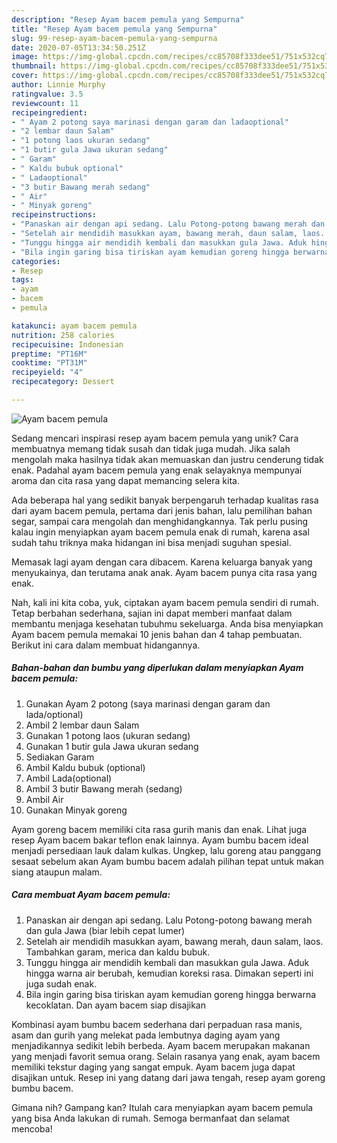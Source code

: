 ```yaml
---
description: "Resep Ayam bacem pemula yang Sempurna"
title: "Resep Ayam bacem pemula yang Sempurna"
slug: 99-resep-ayam-bacem-pemula-yang-sempurna
date: 2020-07-05T13:34:50.251Z
image: https://img-global.cpcdn.com/recipes/cc85708f333dee51/751x532cq70/ayam-bacem-pemula-foto-resep-utama.jpg
thumbnail: https://img-global.cpcdn.com/recipes/cc85708f333dee51/751x532cq70/ayam-bacem-pemula-foto-resep-utama.jpg
cover: https://img-global.cpcdn.com/recipes/cc85708f333dee51/751x532cq70/ayam-bacem-pemula-foto-resep-utama.jpg
author: Linnie Murphy
ratingvalue: 3.5
reviewcount: 11
recipeingredient:
- " Ayam 2 potong saya marinasi dengan garam dan ladaoptional"
- "2 lembar daun Salam"
- "1 potong laos ukuran sedang"
- "1 butir gula Jawa ukuran sedang"
- " Garam"
- " Kaldu bubuk optional"
- " Ladaoptional"
- "3 butir Bawang merah sedang"
- " Air"
- " Minyak goreng"
recipeinstructions:
- "Panaskan air dengan api sedang. Lalu Potong-potong bawang merah dan gula Jawa (biar lebih cepat lumer)"
- "Setelah air mendidih masukkan ayam, bawang merah, daun salam, laos. Tambahkan garam, merica dan kaldu bubuk."
- "Tunggu hingga air mendidih kembali dan masukkan gula Jawa. Aduk hingga warna air berubah, kemudian koreksi rasa. Dimakan seperti ini juga sudah enak."
- "Bila ingin garing bisa tiriskan ayam kemudian goreng hingga berwarna kecoklatan. Dan ayam bacem siap disajikan"
categories:
- Resep
tags:
- ayam
- bacem
- pemula

katakunci: ayam bacem pemula 
nutrition: 258 calories
recipecuisine: Indonesian
preptime: "PT16M"
cooktime: "PT31M"
recipeyield: "4"
recipecategory: Dessert

---
```



![Ayam bacem pemula](https://img-global.cpcdn.com/recipes/cc85708f333dee51/751x532cq70/ayam-bacem-pemula-foto-resep-utama.jpg)

Sedang mencari inspirasi resep ayam bacem pemula yang unik? Cara membuatnya memang tidak susah dan tidak juga mudah. Jika salah mengolah maka hasilnya tidak akan memuaskan dan justru cenderung tidak enak. Padahal ayam bacem pemula yang enak selayaknya mempunyai aroma dan cita rasa yang dapat memancing selera kita.

Ada beberapa hal yang sedikit banyak berpengaruh terhadap kualitas rasa dari ayam bacem pemula, pertama dari jenis bahan, lalu pemilihan bahan segar, sampai cara mengolah dan menghidangkannya. Tak perlu pusing kalau ingin menyiapkan ayam bacem pemula enak di rumah, karena asal sudah tahu triknya maka hidangan ini bisa menjadi suguhan spesial.

Memasak lagi ayam dengan cara dibacem. Karena keluarga banyak yang menyukainya, dan terutama anak anak. Ayam bacem punya cita rasa yang enak.


Nah, kali ini kita coba, yuk, ciptakan ayam bacem pemula sendiri di rumah. Tetap berbahan sederhana, sajian ini dapat memberi manfaat dalam membantu menjaga kesehatan tubuhmu sekeluarga. Anda bisa menyiapkan Ayam bacem pemula memakai 10 jenis bahan dan 4 tahap pembuatan. Berikut ini cara dalam membuat hidangannya.

<!--inarticleads1-->

##### Bahan-bahan dan bumbu yang diperlukan dalam menyiapkan Ayam bacem pemula:

1. Gunakan  Ayam 2 potong (saya marinasi dengan garam dan lada/optional)
1. Ambil 2 lembar daun Salam
1. Gunakan 1 potong laos (ukuran sedang)
1. Gunakan 1 butir gula Jawa ukuran sedang
1. Sediakan  Garam
1. Ambil  Kaldu bubuk (optional)
1. Ambil  Lada(optional)
1. Ambil 3 butir Bawang merah (sedang)
1. Ambil  Air
1. Gunakan  Minyak goreng


Ayam goreng bacem memiliki cita rasa gurih manis dan enak. Lihat juga resep Ayam bacem bakar teflon enak lainnya. Ayam bumbu bacem ideal menjadi persediaan lauk dalam kulkas. Ungkep, lalu goreng atau panggang sesaat sebelum akan Ayam bumbu bacem adalah pilihan tepat untuk makan siang ataupun malam. 

<!--inarticleads2-->

##### Cara membuat Ayam bacem pemula:

1. Panaskan air dengan api sedang. Lalu Potong-potong bawang merah dan gula Jawa (biar lebih cepat lumer)
1. Setelah air mendidih masukkan ayam, bawang merah, daun salam, laos. Tambahkan garam, merica dan kaldu bubuk.
1. Tunggu hingga air mendidih kembali dan masukkan gula Jawa. Aduk hingga warna air berubah, kemudian koreksi rasa. Dimakan seperti ini juga sudah enak.
1. Bila ingin garing bisa tiriskan ayam kemudian goreng hingga berwarna kecoklatan. Dan ayam bacem siap disajikan


Kombinasi ayam bumbu bacem sederhana dari perpaduan rasa manis, asam dan gurih yang melekat pada lembutnya daging ayam yang menjadikannya sedikit lebih berbeda. Ayam bacem merupakan makanan yang menjadi favorit semua orang. Selain rasanya yang enak, ayam bacem memiliki tekstur daging yang sangat empuk. Ayam bacem juga dapat disajikan untuk. Resep ini yang datang dari jawa tengah, resep ayam goreng bumbu bacem. 

Gimana nih? Gampang kan? Itulah cara menyiapkan ayam bacem pemula yang bisa Anda lakukan di rumah. Semoga bermanfaat dan selamat mencoba!
